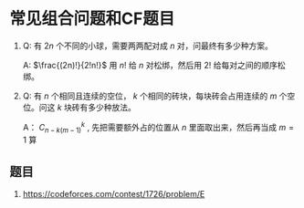 # 常见组合问题和CF题目

1. Q: 有 $2n$ 个不同的小球，需要两两配对成 $n$ 对，问最终有多少种方案。

	 A: $\frac{(2n)!}{2!n!}$ 用 $n!$ 给 $n$ 对松绑，然后用 $2!$ 给每对之间的顺序松绑。
2. Q: 有 $n$ 个相同且连续的空位， $k$ 个相同的砖块，每块砖会占用连续的 $m$ 个空位。问这 $k$ 块砖有多少种放法。 

	 A： $C_{n - k(m - 1)}^{k}$ , 先把需要额外占的位置从 $n$ 里面取出来，然后再当成 $m = 1$ 算

## 题目
1. https://codeforces.com/contest/1726/problem/E




